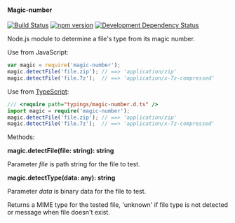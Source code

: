 #### Magic-number

[![Build Status](https://travis-ci.org/SnorpxyzArtists/node-magic-number.svg?branch=master)](https://travis-ci.org/SnorpxyzArtists/node-magic-number) [![npm version](https://badge.fury.io/js/magic-number.svg)](http://npmjs.org/package/magic-number) [![Development Dependency Status](https://david-dm.org/SnorpxyzArtists/node-magic-number/dev-status.png?theme=shields.io)](https://david-dm.org/SnorpxyzArtists/node-magic-number#info=devDependencies) 

Node.js module to determine a file's type from its magic number.

Use from JavaScript:

```js
var magic = require('magic-number');
magic.detectFile('file.zip'); // ==> 'application/zip'
magic.detectFile('file.7z');  // ==> 'application/x-7z-compressed'
```

Use from [TypeScript](http://www.typescriptlang.org):

```ts
/// <require path="typings/magic-number.d.ts" />
import magic = require('magic-number');
magic.detectFile('file.zip'); // ==> 'application/zip'
magic.detectFile('file.7z');  // ==> 'application/x-7z-compressed'
```

Methods:

**magic.detectFile(file: string): string**

Parameter *file* is path string for the file to test.

**magic.detectType(data: any): string**

Parameter *data* is binary data for the file to test.

Returns a MIME type for the tested file, 'unknown' if file type is not detected or
message when file doesn't exist.
